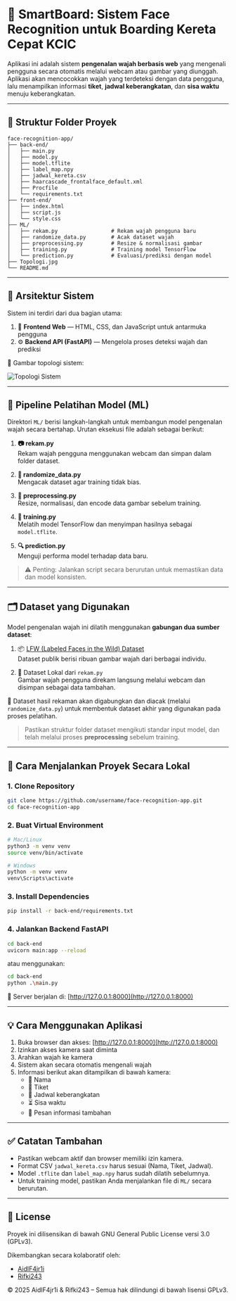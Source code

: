 # 🚄 SmartBoard: Sistem Face Recognition untuk Boarding Kereta Cepat KCIC

Aplikasi ini adalah sistem **pengenalan wajah berbasis web** yang mengenali pengguna secara otomatis melalui webcam atau gambar yang diunggah. Aplikasi akan mencocokkan wajah yang terdeteksi dengan data pengguna, lalu menampilkan informasi **tiket**, **jadwal keberangkatan**, dan **sisa waktu** menuju keberangkatan.

---

## 📁 Struktur Folder Proyek

```
face-recognition-app/
├── back-end/
│   ├── main.py
│   ├── model.py
│   ├── model.tflite
│   ├── label_map.npy
│   ├── jadwal_kereta.csv
│   ├── haarcascade_frontalface_default.xml
│   ├── Procfile
│   └── requirements.txt
├── front-end/
│   ├── index.html
│   ├── script.js
│   └── style.css
├── ML/
│   ├── rekam.py                 # Rekam wajah pengguna baru
│   ├── randomize_data.py        # Acak dataset wajah
│   ├── preprocessing.py         # Resize & normalisasi gambar
│   ├── training.py              # Training model TensorFlow
│   └── prediction.py            # Evaluasi/prediksi dengan model
├── Topologi.jpg
└── README.md
```

---

## 🧭 Arsitektur Sistem

Sistem ini terdiri dari dua bagian utama:

1. 🎨 **Frontend Web** — HTML, CSS, dan JavaScript untuk antarmuka pengguna  
2. ⚙️ **Backend API (FastAPI)** — Mengelola proses deteksi wajah dan prediksi

📌 Gambar topologi sistem:

![Topologi Sistem](Topologi.jpg)

---

## 🧠 Pipeline Pelatihan Model (ML)

Direktori `ML/` berisi langkah-langkah untuk membangun model pengenalan wajah secara bertahap. Urutan eksekusi file adalah sebagai berikut:

1. **📷 rekam.py**  
   Rekam wajah pengguna menggunakan webcam dan simpan dalam folder dataset.

2. **🔀 randomize_data.py**  
   Mengacak dataset agar training tidak bias.

3. **🧹 preprocessing.py**  
   Resize, normalisasi, dan encode data gambar sebelum training.

4. **🧠 training.py**  
   Melatih model TensorFlow dan menyimpan hasilnya sebagai `model.tflite`.

5. **🔍 prediction.py**  
   Menguji performa model terhadap data baru.

> ⚠️ Penting: Jalankan script secara berurutan untuk memastikan data dan model konsisten.


---

## 🗂️ Dataset yang Digunakan

Model pengenalan wajah ini dilatih menggunakan **gabungan dua sumber dataset**:

1. 📦 [LFW (Labeled Faces in the Wild) Dataset](https://www.kaggle.com/datasets/jessicali9530/lfw-dataset)  
   Dataset publik berisi ribuan gambar wajah dari berbagai individu.

2. 📸 Dataset Lokal dari `rekam.py`  
   Gambar wajah pengguna direkam langsung melalui webcam dan disimpan sebagai data tambahan.

🔁 Dataset hasil rekaman akan digabungkan dan diacak (melalui `randomize_data.py`) untuk membentuk dataset akhir yang digunakan pada proses pelatihan.

> Pastikan struktur folder dataset mengikuti standar input model, dan telah melalui proses **preprocessing** sebelum training.


---

## 🚀 Cara Menjalankan Proyek Secara Lokal

### 1. Clone Repository

```bash
git clone https://github.com/username/face-recognition-app.git
cd face-recognition-app
```

### 2. Buat Virtual Environment

```bash
# Mac/Linux
python3 -m venv venv
source venv/bin/activate

# Windows
python -m venv venv
venv\Scripts\activate
```

### 3. Install Dependencies

```bash
pip install -r back-end/requirements.txt
```

### 4. Jalankan Backend FastAPI

```bash
cd back-end
uvicorn main:app --reload 
```
atau menggunakan:
```bash
cd back-end
python .\main.py
```
📡 Server berjalan di: [http://127.0.0.1:8000](http://127.0.0.1:8000)

---

## 💡 Cara Menggunakan Aplikasi

1. Buka browser dan akses: [http://127.0.0.1:8000](http://127.0.0.1:8000)  
2. Izinkan akses kamera saat diminta  
3. Arahkan wajah ke kamera  
4. Sistem akan secara otomatis mengenali wajah  
5. Informasi berikut akan ditampilkan di bawah kamera:
   - 🧑 Nama
   - 🎫 Tiket
   - 🚆 Jadwal keberangkatan
   - ⏳ Sisa waktu
   - 📢 Pesan informasi tambahan

---

## ✅ Catatan Tambahan

- Pastikan webcam aktif dan browser memiliki izin kamera.
- Format CSV `jadwal_kereta.csv` harus sesuai (Nama, Tiket, Jadwal).
- Model `.tflite` dan `label_map.npy` harus sudah dilatih sebelumnya.
- Untuk training model, pastikan Anda menjalankan file di `ML/` secara berurutan.

---

## 📌 License

Proyek ini dilisensikan di bawah GNU General Public License versi 3.0 (GPLv3).

Dikembangkan secara kolaboratif oleh:
- [AidlF4jr1i](https://github.com/AidlF4jr1i)
- [Rifki243](https://github.com/Rifki243)

© 2025 AidlF4jr1i & Rifki243 – Semua hak dilindungi di bawah lisensi GPLv3.
